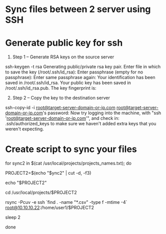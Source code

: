# Sync files between 2 server using SSH

# Generate public key for ssh

1) Step 1 – Generate RSA keys on the source server

ssh-keygen -t rsa
Generating public/private rsa key pair.
Enter file in which to save the key (/root/.ssh/id_rsa):
Enter passphrase (empty for no passphrase):
Enter same passphrase again:
Your identification has been saved in /root/.ssh/id_rsa.
Your public key has been saved in /root/.ssh/id_rsa.pub.
The key fingerprint is:

2) Step 2 – Copy the key to the destination server

ssh-copy-id -i root@target-server-domain-or-ip.com
root@target-server-domain-or-ip.com's password:
Now try logging into the machine, with "ssh 'root@target-server-domain-or-ip.com'", and check in:
.ssh/authorized_keys
to make sure we haven't added extra keys that you weren't expecting.



# Create script to sync your files

for sync2 in $(cat /usr/local/projects/projects_names.txt); do

  PROJECT2=$(echo "$ync2" | cut -d, -f3)

  echo "$PROJECT2"

  cd /usr/local/projects/$PROJECT2

  rsync -Pcuv -e ssh \`find . -name "*.csv" -type f -mtime -4\` root@10.10.10.22:/home/user1/$PROJECT2

  sleep 2

done

